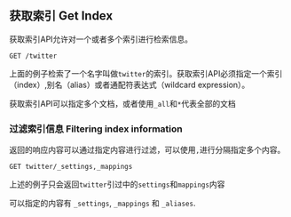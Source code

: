 ## 获取索引 Get Index

获取索引API允许对一个或者多个索引进行检索信息。
    
    GET /twitter
上面的例子检索了一个名字叫做`twitter`的索引。获取索引API必须指定一个索引（index）,别名（alias）或者通配符表达式（wildcard expression）。


获取索引API可以指定多个文档，或者使用`_all`和`*`代表全部的文档

### 过滤索引信息 Filtering index information

返回的响应内容可以通过指定内容进行过滤，可以使用`,`进行分隔指定多个内容。
    
    GET twitter/_settings,_mappings

上述的例子只会返回`twitter`引过中的`settings`和`mappings`内容


可以指定的内容有 `_settings`, `_mappings` 和 `_aliases`.
